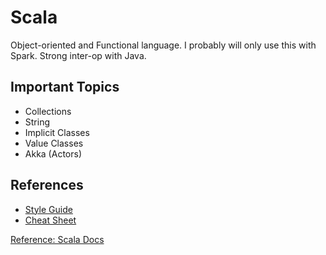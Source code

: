 # Scala
Object-oriented and Functional language. I probably will only use this with Spark. Strong inter-op with Java.

## Important Topics
- Collections
- String
- Implicit Classes
- Value Classes
- Akka (Actors)

## References
- [Style Guide](http://docs.scala-lang.org/style/index.html)
- [Cheat Sheet](http://docs.scala-lang.org/cheatsheets/index.html)

[Reference: Scala Docs](http://docs.scala-lang.org/overviews/index.html)
